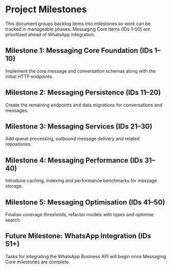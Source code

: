 # Project Milestones

This document groups backlog items into milestones so work can be tracked in manageable phases. Messaging Core items (IDs 1–50) are prioritized ahead of WhatsApp Integration.

## Milestone 1: Messaging Core Foundation (IDs 1–10)
Implement the core message and conversation schemas along with the initial HTTP endpoints.

## Milestone 2: Messaging Persistence (IDs 11–20)
Create the remaining endpoints and data migrations for conversations and messages.

## Milestone 3: Messaging Services (IDs 21–30)
Add queue processing, outbound message delivery and related repositories.

## Milestone 4: Messaging Performance (IDs 31–40)
Introduce caching, indexing and performance benchmarks for message storage.

## Milestone 5: Messaging Optimisation (IDs 41–50)
Finalise coverage thresholds, refactor models with types and optimise search.

## Future Milestone: WhatsApp Integration (IDs 51+)
Tasks for integrating the WhatsApp Business API will begin once Messaging Core milestones are complete.

